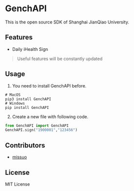 # GenchAPI
This is the open source SDK of Shanghai JianQiao University.

## Features
- Daily iHealth Sign
> Useful features will be constantly updated

## Usage
1. You need to install GenchAPI before.
~~~shell
# MacOS
pip3 install GenchAPI
# Windows
pip install GenchAPI
~~~
2. Create a new file with following code.
~~~python
from GenchAPI import GenchAPI
GenchAPI.sign("1900001","123456")
~~~ 

## Contributors
- [missuo](https://github.com/missuo)

## License
MIT License